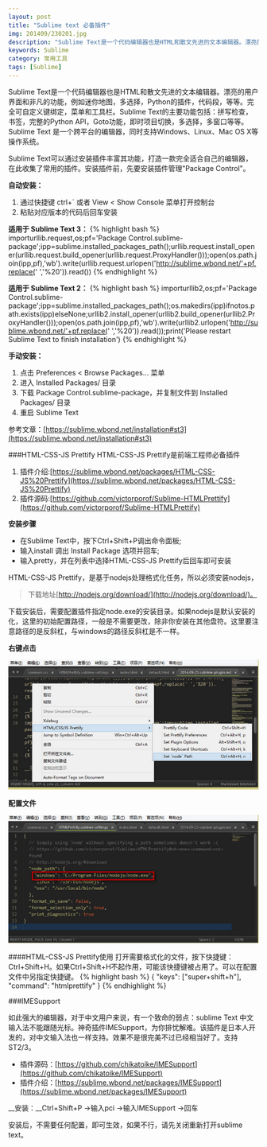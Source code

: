 ```yaml
---
layout: post
title: "Sublime text 必备插件"
img: 201409/230201.jpg
description: "Sublime Text是一个代码编辑器也是HTML和散文先进的文本编辑器。漂亮的用户界面和非凡的功能，例如迷你地图，多选择，Python的插件，代码段，等等。完全可自定义键绑定，菜单和工具栏。Sublime Text的主要功能包括：拼写检查，书签，完整的Python API，Goto功能，即时项目切换，多选择，多窗口等等。 Sublime Text 是一个跨平台的编辑器，同时支持Windows、Linux、Mac OS X等操作系统。"
keywords: Sublime
category: 常用工具
tags: [Sublime]
---
```


Sublime Text是一个代码编辑器也是HTML和散文先进的文本编辑器。漂亮的用户界面和非凡的功能，例如迷你地图，多选择，Python的插件，代码段，等等。完全可自定义键绑定，菜单和工具栏。Sublime Text的主要功能包括：拼写检查，书签，完整的Python API，Goto功能，即时项目切换，多选择，多窗口等等。 Sublime Text 是一个跨平台的编辑器，同时支持Windows、Linux、Mac OS X等操作系统。

Sublime Text可以通过安装插件丰富其功能，打造一款完全适合自己的编辑器，在此收集了常用的插件。安装插件前，先要安装插件管理"Package Control"。

__自动安装：__

1. 通过快捷键 ctrl+` 或者 View < Show Console 菜单打开控制台
2. 粘贴对应版本的代码后回车安装

__适用于 Sublime Text 3：__
{% highlight bash %}
importurllib.request,os;pf='Package Control.sublime-package';ipp=sublime.installed_packages_path();urllib.request.install_opener(urllib.request.build_opener(urllib.request.ProxyHandler()));open(os.path.join(ipp,pf),'wb').write(urllib.request.urlopen('http://sublime.wbond.net/'+pf.replace(' ','%20')).read())
{% endhighlight %}

__适用于 Sublime Text 2：__
{% highlight bash %}
importurllib2,os;pf='Package Control.sublime-package';ipp=sublime.installed_packages_path();os.makedirs(ipp)ifnotos.path.exists(ipp)elseNone;urllib2.install_opener(urllib2.build_opener(urllib2.ProxyHandler()));open(os.path.join(ipp,pf),'wb').write(urllib2.urlopen('http://sublime.wbond.net/'+pf.replace(' ','%20')).read());print('Please restart Sublime Text to finish installation')
{% endhighlight %}

__手动安装：__

1. 点击 Preferences < Browse Packages… 菜单
2. 进入 Installed Packages/ 目录
3. 下载 Package Control.sublime-package，并复制文件到 Installed Packages/ 目录
4. 重启 Sublime Text

参考文章：[https://sublime.wbond.net/installation#st3](https://sublime.wbond.net/installation#st3)

###HTML-CSS-JS Prettify
HTML-CSS-JS Prettify是前端工程师必备插件

1. 插件介绍:[https://sublime.wbond.net/packages/HTML-CSS-JS%20Prettify](https://sublime.wbond.net/packages/HTML-CSS-JS%20Prettify)
2. 插件源码:[https://github.com/victorporof/Sublime-HTMLPrettify](https://github.com/victorporof/Sublime-HTMLPrettify)

__安装步骤__

* 在Sublime Text中，按下Ctrl+Shift+P调出命令面板;
* 输入install 调出 Install Package 选项并回车;
* 输入pretty，并在列表中选择HTML-CSS-JS Prettify后回车即可安装

HTML-CSS-JS Prettify，是基于nodejs处理格式化任务，所以必须安装nodejs，

>下载地址[http://nodejs.org/download/](http://nodejs.org/download/)。

下载安装后，需要配置插件指定node.exe的安装目录。如果nodejs是默认安装的化，这里的初始配置路径，一般是不需要更改，除非你安装在其他盘符。这里要注意路径的是反斜杠，与windows的路径反斜杠是不一样。

__右键点击__

![Alt "HTML-CSS-JS Prettify"](/images/201409/230202.jpg)

__配置文件__

![Alt "HTML-CSS-JS Prettify"](/images/201409/230203.jpg)

####HTML-CSS-JS Prettify使用
打开需要格式化的文件，按下快捷键：Ctrl+Shift+H。如果Ctrl+Shift+H不起作用，可能该快捷键被占用了。可以在配置文件中另指定快捷键。
{% highlight bash %}
{ "keys": ["super+shift+h"], "command": "htmlprettify" }
{% endhighlight %}

###IMESupport

如此强大的编辑器，对于中文用户来说，有一个致命的弱点：sublime Text 中文输入法不能跟随光标。神奇插件IMESupport，为你排忧解难。该插件是日本人开发的，对中文输入法也一样支持。效果不是很完美不过已经相当好了。支持ST2/3。

* 插件源码：[https://github.com/chikatoike/IMESupport](https://github.com/chikatoike/IMESupport)
* 插件介绍：[https://sublime.wbond.net/packages/IMESupport](https://sublime.wbond.net/packages/IMESupport)

__安装：__Ctrl+Shift+P →输入pci →输入IMESupport →回车

安装后，不需要任何配置，即可生效，如果不行，请先关闭重新打开sublime text。